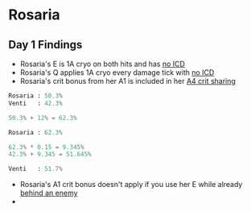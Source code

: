 # Rosaria

## Day 1 Findings

* Rosaria's E is 1A cryo on both hits and has [no ICD](https://imgur.com/vpy8JVR)
* Rosaria's Q applies 1A cryo every damage tick with [no ICD](https://imgur.com/jwQ4MTn)
* Rosaria's crit bonus from her A1 is included in her [A4 crit sharing](https://imgur.com/Gvmc6pN)

```python
Rosaria : 50.3%
Venti   : 42.3%

50.3% + 12% = 62.3%

Rosaria : 62.3%

62.3% * 0.15 = 9.345%
42.3% + 9.345 = 51.645%

Venti   : 51.7%
```

* Rosaria's A1 crit bonus doesn't apply if you use her E while already [behind an enemy](https://imgur.com/Ye5ro0C)
* 

